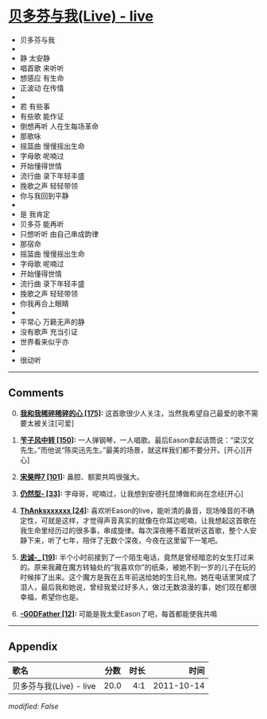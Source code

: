 # [贝多芬与我(Live) - live](https://music.163.com/song?id=64221)

* 贝多芬与我
* 
* 静 太安静
* 唱首歌 来听听
* 想感应 有生命
* 正波动 在传情
* 
* 若 有些事
* 有些歌 能作证
* 倒想再听 人在生每场革命
* 那歌咏
* 摇篮曲 慢慢摇出生命
* 字母歌 呢喃过
* 开始懂得世情
* 流行曲 录下年轻丰盛
* 挽歌之声 轻轻带领
* 你与我回到平静
* 
* 是 我肯定
* 贝多芬 能再听
* 只想听听 由自己串成韵律
* 那宿命
* 摇篮曲 慢慢摇出生命
* 字母歌 呢喃过
* 开始懂得世情
* 流行曲 录下年轻丰盛
* 挽歌之声 轻轻带领
* 你我再合上眼睛
* 
* 平常心 万籁无声的静
* 没有歌声 充当引证
* 世界看来似乎亦
* 
* 很动听


---

## Comments
0. **[我和我稀碎稀碎的心 \[175\]](https://music.163.com/#/user/home?id=79792853):** 这首歌很少人关注，当然我希望自己最爱的歌不需要太被关注[可爱]

1. **[苄子风中转 \[150\]](https://music.163.com/#/user/home?id=50923257):** 一人弹钢琴，一人唱歌。最后Eason拿起话筒说：“梁汉文先生。”而他说“陈奕迅先生。”最美的场景，就这样我们都不要分开。[开心][开心]

2. **[宋昊晔7 \[101\]](https://music.163.com/#/user/home?id=448556):** 鼻腔、额窦共鸣很强大。

3. **[仍然型- \[33\]](https://music.163.com/#/user/home?id=269902673):** 字母哥，呢喃过，让我想到安德托昆博做和尚在念经[开心]

4. **[ThAnksxxxxxx \[24\]](https://music.163.com/#/user/home?id=264752259):** 喜欢听Eason的live，能听清的鼻音，现场嗓音的不确定性，可就是这样，才觉得声音真实的就像在你耳边呢喃，让我想起这首歌在我生命里经历过的很多事，串成旋律。每次深夜睡不着就听这首歌，整个人安静下来，听了七年，陪伴了无数个深夜，今夜在这里留下一笔吧。

5. **[忠诚-_ \[19\]](https://music.163.com/#/user/home?id=274975505):** 半个小时前接到了一个陌生电话，竟然是曾经暗恋的女生打过来的。原来我藏在魔方转轴处的“我喜欢你”的纸条，被她不到一岁的儿子在玩的时候摔了出来。这个魔方是我在五年前送给她的生日礼物。她在电话里哭成了泪人，最后我和她说，曾经我爱过好多人，做过无数浪漫的事，她们现在都很幸福，希望你也是。

6. **[-G0DFather \[12\]](https://music.163.com/#/user/home?id=492219296):** 可能是我太愛Eason了吧，每首都能使我共鳴



---

## Appendix

|歌名|分数|时长|时间|
|:---|:---:|---:|---:|
|贝多芬与我(Live) - live|20.0|4:1|2011-10-14

*modified: False*